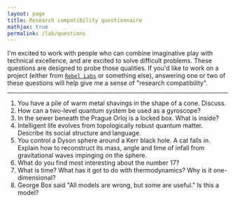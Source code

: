 ```yaml
---
layout: page
title: Research compatibility questionnaire
mathjax: true
permalink: /lab/questions
---
```


I'm excited to work with people who can combine imaginative play with
      technical excellence, and are excited to solve difficult
      problems.
	  These questions are designed to probe those qualities.
	  If you'd like to work on a project (either from
      [`Rebel Labs`](https://heptar.ch/lab/) or something else),
      answering one or two of these questions will help give me a
      sense of "research compatibility".

---

1. You have a pile of warm metal shavings in the shape of a
      cone. Discuss.
2. How can a two-level quantum system be used as a gyroscope?
3. In the sewer beneath the Prague Orloj is a locked box. What is inside?
4. Intelligent life evolves from topologically robust quantum matter. Describe its social
    structure and language.
5. You control a Dyson sphere around a Kerr black hole. A cat
    falls in. Explain how to reconstruct its mass, angle
    and time of infall from gravitational waves impinging on the
      sphere.
6. What do you find most interesting about the number $17$?
7. What is time? What has it got to do with thermodynamics? Why
      is it one-dimensional?
8. George Box said "All models are wrong, but some are useful."
    Is this a model?
